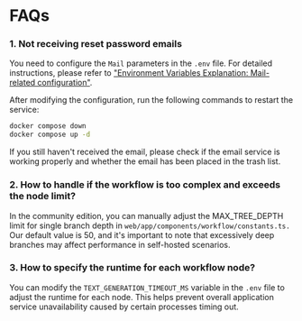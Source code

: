 # FAQs

### 1. Not receiving reset password emails

You need to configure the `Mail` parameters in the `.env` file. For detailed instructions, please refer to ["Environment Variables Explanation: Mail-related configuration"](https://docs.dify.ai/getting-started/install-self-hosted/environments#mail-related-configuration).

After modifying the configuration, run the following commands to restart the service:

```bash
docker compose down
docker compose up -d
```

If you still haven't received the email, please check if the email service is working properly and whether the email has been placed in the trash list.

### 2. How to handle if the workflow is too complex and exceeds the node limit?

In the community edition, you can manually adjust the MAX\_TREE\_DEPTH limit for single branch depth in `web/app/components/workflow/constants.ts.` Our default value is 50, and it's important to note that excessively deep branches may affect performance in self-hosted scenarios.

### 3. How to specify the runtime for each workflow node?

You can modify the `TEXT_GENERATION_TIMEOUT_MS` variable in the `.env` file to adjust the runtime for each node. This helps prevent overall application service unavailability caused by certain processes timing out.
